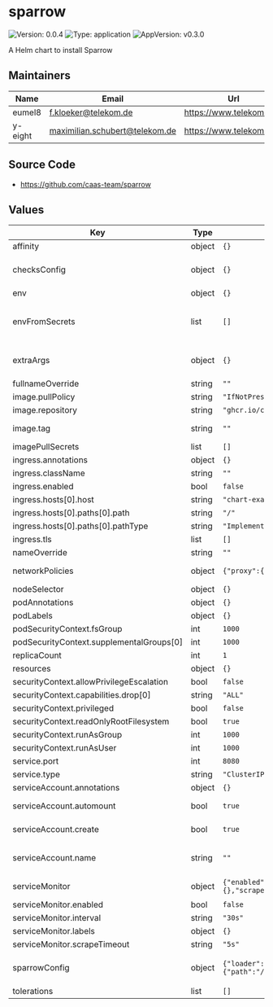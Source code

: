 # sparrow

![Version: 0.0.4](https://img.shields.io/badge/Version-0.0.4-informational?style=flat-square) ![Type: application](https://img.shields.io/badge/Type-application-informational?style=flat-square) ![AppVersion: v0.3.0](https://img.shields.io/badge/AppVersion-v0.3.0-informational?style=flat-square)

A Helm chart to install Sparrow

## Maintainers

| Name | Email | Url |
| ---- | ------ | --- |
| eumel8 | <f.kloeker@telekom.de> | <https://www.telekom.com> |
| y-eight | <maximilian.schubert@telekom.de> | <https://www.telekom.com> |

## Source Code

* <https://github.com/caas-team/sparrow>

## Values

| Key | Type | Default | Description |
|-----|------|---------|-------------|
| affinity | object | `{}` |  |
| checksConfig | object | `{}` | Check configuration of the Sparrow read on runtime see: https://github.com/caas-team/sparrow?tab=readme-ov-file#checks |
| env | object | `{}` |  |
| envFromSecrets | list | `[]` | extra environment variables Allows you to set environment variables through secrets you defined outside of the helm chart Useful for sensitive information like the http loader token |
| extraArgs | object | `{}` | Extra command line start parameters see: https://github.com/caas-team/sparrow/blob/main/docs/sparrow_run.md |
| fullnameOverride | string | `""` |  |
| image.pullPolicy | string | `"IfNotPresent"` |  |
| image.repository | string | `"ghcr.io/caas-team/sparrow"` |  |
| image.tag | string | `""` | Overrides the image tag whose default is the chart appVersion. |
| imagePullSecrets | list | `[]` |  |
| ingress.annotations | object | `{}` |  |
| ingress.className | string | `""` |  |
| ingress.enabled | bool | `false` |  |
| ingress.hosts[0].host | string | `"chart-example.local"` |  |
| ingress.hosts[0].paths[0].path | string | `"/"` |  |
| ingress.hosts[0].paths[0].pathType | string | `"ImplementationSpecific"` |  |
| ingress.tls | list | `[]` |  |
| nameOverride | string | `""` |  |
| networkPolicies | object | `{"proxy":{"enabled":false}}` | define a network policy that will open egress traffic to a proxy |
| nodeSelector | object | `{}` |  |
| podAnnotations | object | `{}` |  |
| podLabels | object | `{}` |  |
| podSecurityContext.fsGroup | int | `1000` |  |
| podSecurityContext.supplementalGroups[0] | int | `1000` |  |
| replicaCount | int | `1` |  |
| resources | object | `{}` |  |
| securityContext.allowPrivilegeEscalation | bool | `false` |  |
| securityContext.capabilities.drop[0] | string | `"ALL"` |  |
| securityContext.privileged | bool | `false` |  |
| securityContext.readOnlyRootFilesystem | bool | `true` |  |
| securityContext.runAsGroup | int | `1000` |  |
| securityContext.runAsUser | int | `1000` |  |
| service.port | int | `8080` |  |
| service.type | string | `"ClusterIP"` |  |
| serviceAccount.annotations | object | `{}` | Annotations to add to the service account |
| serviceAccount.automount | bool | `true` | Automatically mount a ServiceAccount's API credentials? |
| serviceAccount.create | bool | `true` | Specifies whether a service account should be created |
| serviceAccount.name | string | `""` | The name of the service account to use. If not set and create is true, a name is generated using the fullname template |
| serviceMonitor | object | `{"enabled":false,"interval":"30s","labels":{},"scrapeTimeout":"5s"}` | Configure a service monitor for prometheus-operator |
| serviceMonitor.enabled | bool | `false` | Enable the serviceMonitor |
| serviceMonitor.interval | string | `"30s"` | Sets the scrape interval |
| serviceMonitor.labels | object | `{}` | Additional label added to the service Monitor |
| serviceMonitor.scrapeTimeout | string | `"5s"` | Sets the scrape timeout |
| sparrowConfig | object | `{"loader":{"path":"/config/checks.yaml","type":"file"},"name":"sparrow.com"}` | Sparrow configuration read on startup see: https://github.com/caas-team/sparrow/blob/main/docs/sparrow_run.md |
| tolerations | list | `[]` |  |

